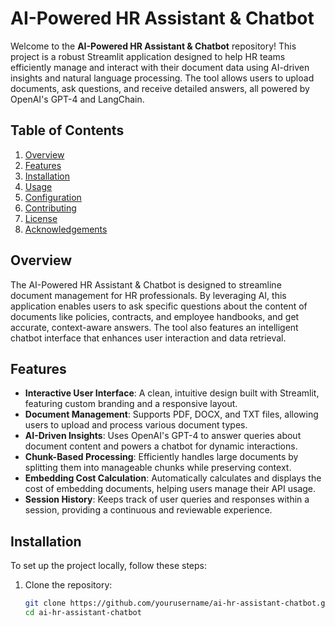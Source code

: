 # AI-Powered HR Assistant & Chatbot

Welcome to the **AI-Powered HR Assistant & Chatbot** repository! This project is a robust Streamlit application designed to help HR teams efficiently manage and interact with their document data using AI-driven insights and natural language processing. The tool allows users to upload documents, ask questions, and receive detailed answers, all powered by OpenAI's GPT-4 and LangChain.

## Table of Contents

1. [Overview](#overview)
2. [Features](#features)
3. [Installation](#installation)
4. [Usage](#usage)
5. [Configuration](#configuration)
6. [Contributing](#contributing)
7. [License](#license)
8. [Acknowledgements](#acknowledgements)

## Overview

The AI-Powered HR Assistant & Chatbot is designed to streamline document management for HR professionals. By leveraging AI, this application enables users to ask specific questions about the content of documents like policies, contracts, and employee handbooks, and get accurate, context-aware answers. The tool also features an intelligent chatbot interface that enhances user interaction and data retrieval.

## Features

- **Interactive User Interface**: A clean, intuitive design built with Streamlit, featuring custom branding and a responsive layout.
- **Document Management**: Supports PDF, DOCX, and TXT files, allowing users to upload and process various document types.
- **AI-Driven Insights**: Uses OpenAI's GPT-4 to answer queries about document content and powers a chatbot for dynamic interactions.
- **Chunk-Based Processing**: Efficiently handles large documents by splitting them into manageable chunks while preserving context.
- **Embedding Cost Calculation**: Automatically calculates and displays the cost of embedding documents, helping users manage their API usage.
- **Session History**: Keeps track of user queries and responses within a session, providing a continuous and reviewable experience.

## Installation

To set up the project locally, follow these steps:

1. Clone the repository:
   ```bash
   git clone https://github.com/yourusername/ai-hr-assistant-chatbot.git
   cd ai-hr-assistant-chatbot

